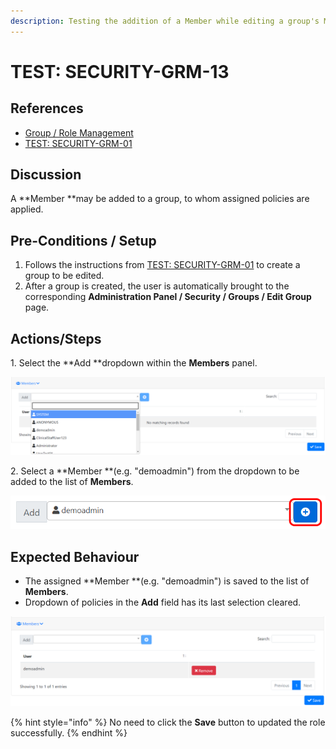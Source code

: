 ```yaml
---
description: Testing the addition of a Member while editing a group's Members.
---
```


# TEST: SECURITY-GRM-13

## References

* [Group / Role Management](../../../../../../operations/system-administration/security-administration/group-role-management.md)
* [TEST: SECURITY-GRM-01](test-security-grm-01-1.md)

## Discussion

A **Member **may be added to a group, to whom assigned policies are applied.

## Pre-Conditions / Setup

1. Follows the instructions from [TEST: SECURITY-GRM-01](test-security-grm-01-1.md) to create a group to be edited.
2. After a group is created, the user is automatically brought to the corresponding **Administration Panel / Security / Groups / Edit Group** page.

## Actions/Steps

1\. Select the **Add **dropdown within the **Members** panel.

![](<../../../../../../.gitbook/assets/image (380).png>)

2\. Select a **Member **(e.g. "demoadmin") from the dropdown to be added to the list of **Members**.

![](<../../../../../../.gitbook/assets/image (369).png>)

## Expected Behaviour

* The assigned **Member **(e.g. "demoadmin") is saved to the list of **Members**.
* Dropdown of policies in the **Add** field has its last selection cleared.

![](<../../../../../../.gitbook/assets/image (355).png>)

{% hint style="info" %}
No need to click the **Save** button to updated the role successfully.
{% endhint %}
